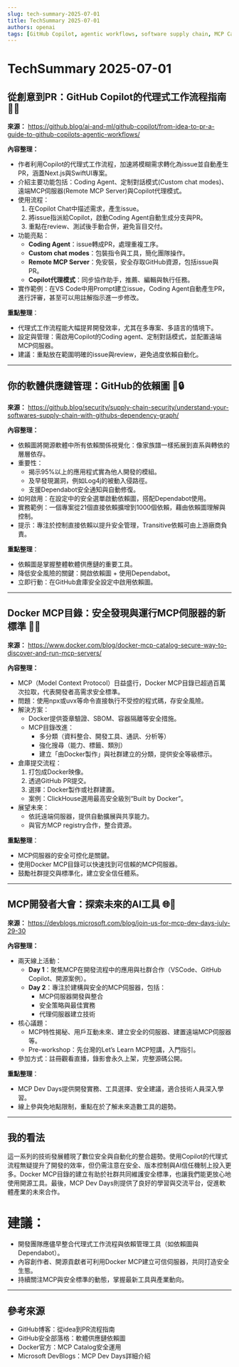 ```yaml
---
slug: tech-summary-2025-07-01
title: TechSummary 2025-07-01
authors: openai
tags: [GitHub Copilot, agentic workflows, software supply chain, MCP Catalog, MCP Dev Days, DevTools, AI security]
---
```


# TechSummary 2025-07-01

## 從創意到PR：GitHub Copilot的代理式工作流程指南 🤖🚀

**來源：** https://github.blog/ai-and-ml/github-copilot/from-idea-to-pr-a-guide-to-github-copilots-agentic-workflows/

**內容整理：**  
- 作者利用Copilot的代理式工作流程，加速將模糊需求轉化為issue並自動產生PR，涵蓋Next.js與SwiftUI專案。  
- 介紹主要功能包括：Coding Agent、定制對話模式(Custom chat modes)、遠端MCP伺服器(Remote MCP Server)與Copilot代理模式。  
- 使用流程：  
  1. 在Copilot Chat中描述需求，產生issue。  
  2. 將issue指派給Copilot，啟動Coding Agent自動生成分支與PR。  
  3. 重點在review、測試後手動合併，避免盲目交付。  
- 功能亮點：  
  - **Coding Agent**：issue轉成PR，處理重複工序。  
  - **Custom chat modes**：包裝指令與工具，簡化團隊操作。  
  - **Remote MCP Server**：免安裝，安全存取GitHub資源，包括issue與PR。  
  - **Copilot代理模式**：同步協作助手，推薦、編輯與執行任務。  
- 實作範例：在VS Code中用Prompt建立issue，Coding Agent自動產生PR，進行評審，甚至可以用註解指示進一步修改。  

**重點整理**：  
- 代理式工作流程能大幅提昇開發效率，尤其在多專案、多語言的情境下。  
- 設定與管理：需啟用Copilot的Coding agent、定制對話模式，並配置遠端MCP伺服器。  
- 建議：重點放在範圍明確的issue與review，避免過度依賴自動化。

---

<!-- truncate -->

## 你的軟體供應鏈管理：GitHub的依賴圖 🔗🔒

**來源：** https://github.blog/security/supply-chain-security/understand-your-softwares-supply-chain-with-githubs-dependency-graph/

**內容整理：**  
- 依賴圖將開源軟體中所有依賴關係視覺化：像家族譜一樣拓展到直系與轉依的層層依存。  
- 重要性：  
  - 揭示95%以上的應用程式實為他人開發的模組。  
  - 及早發現漏洞，例如Log4j的被動入侵路徑。  
  - 支援Dependabot安全通知與自動修復。  
- 如何啟用：在設定中的安全選單啟動依賴圖，搭配Dependabot使用。  
- 實務範例：一個專案從21個直接依賴擴增到1000個依賴，藉由依賴圖理解與控制。  
- 提示：專注於控制直接依賴以提升安全管理，Transitive依賴可由上游廠商負責。

**重點整理**：  
- 依賴圖是掌握整體軟體供應鏈的重要工具。  
- 降低安全風險的關鍵：開啟依賴圖 + 使用Dependabot。  
- 立即行動：在GitHub倉庫安全設定中啟用依賴圖。

---

## Docker MCP目錄：安全發現與運行MCP伺服器的新標準 🐋🔐

**來源：** https://www.docker.com/blog/docker-mcp-catalog-secure-way-to-discover-and-run-mcp-servers/

**內容整理：**  
- MCP（Model Context Protocol）日益盛行，Docker MCP目錄已超過百萬次拉取，代表開發者高需求安全標準。  
- 問題：使用npx或uvx等命令直接執行不受控的程式碼，存安全風險。  
- 解決方案：  
  - Docker提供簽章驗證、SBOM、容器隔離等安全措施。  
  - MCP目錄改進：  
    - 多分類（資料整合、開發工具、通訊、分析等）  
    - 強化搜尋（能力、標籤、類別）  
    - 建立「由Docker製作」與社群建立的分類，提供安全等級標示。  
- 倉庫提交流程：  
  1. 打包成Docker映像。  
  2. 透過GitHub PR提交。  
  3. 選擇：Docker製作或社群建置。  
  - 案例：ClickHouse選用最高安全級別“Built by Docker”。  
- 展望未來：  
  - 依託遠端伺服器，提供自動擴展與共享能力。  
  - 與官方MCP registry合作，整合資源。  

**重點整理**：  
- MCP伺服器的安全可控化是關鍵。  
- 使用Docker MCP目錄可以快速找到可信賴的MCP伺服器。  
- 鼓勵社群提交與標準化，建立安全信任體系。

---

## MCP開發者大會：探索未來的AI工具 🌐🤝

**來源：** https://devblogs.microsoft.com/blog/join-us-for-mcp-dev-days-july-29-30

**內容整理：**  
- 兩天線上活動：  
  - **Day 1**：聚焦MCP在開發流程中的應用與社群合作（VSCode、GitHub Copilot、開源案例）。  
  - **Day 2**：專注於建構與安全的MCP伺服器，包括：  
    - MCP伺服器開發與整合  
    - 安全策略與最佳實務  
    - 代理伺服器建立技術  
- 核心議題：  
  - MCP特性揭秘、用戶互動未來、建立安全的伺服器、建置遠端MCP伺服器等。  
  - Pre-workshop：先台灣的Let’s Learn MCP短講，入門指引。  
- 參加方式：註冊觀看直播，錄影會永久上架，完整源碼公開。  

**重點整理**：  
- MCP Dev Days提供開發實務、工具選擇、安全建議，適合技術人員深入學習。  
- 線上參與免地點限制，重點在於了解未來造數工具的趨勢。

---

## 我的看法
這一系列的技術發展體現了數位安全與自動化的整合趨勢。使用Copilot的代理式流程無疑提升了開發的效率，但仍需注意在安全、版本控制與AI信任機制上投入更多。Docker MCP目錄的建立有助於社群共同維護安全標準，也讓我們能更放心地使用開源工具。最後，MCP Dev Days則提供了良好的學習與交流平台，促進軟體產業的未來合作。

# 建議：  
- 開發團隊應儘早整合代理式工作流程與依賴管理工具（如依賴圖與Dependabot）。  
- 內容創作者、開源貢獻者可利用Docker MCP建立可信伺服器，共同打造安全生態。  
- 持續關注MCP與安全標準的動態，掌握最新工具與產業動向。

---

## 參考來源  
- GitHub博客：從idea到PR流程指南  
- GitHub安全部落格：軟體供應鏈依賴圖  
- Docker官方：MCP Catalog安全運用  
- Microsoft DevBlogs：MCP Dev Days詳細介紹